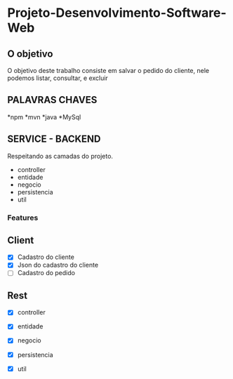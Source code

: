 # Projeto-Desenvolvimento-Software-Web

## O objetivo ##

<p> O objetivo deste trabalho consiste em salvar o pedido do cliente, nele podemos listar, consultar, e excluir </p>

## PALAVRAS CHAVES 

*npm
*mvn
*java
*MySql

<!-- PROJETO CONTEUDO -->
## SERVICE - BACKEND ##

<p>Respeitando as camadas do projeto. </p>

  - controller
  - entidade
  - negocio
  - persistencia
  - util
  
 ### Features
 
## Client
- [x] Cadastro do cliente
- [x] Json do cadastro do cliente
- [ ] Cadastro do pedido

## Rest
- [x] controller
- [x] entidade
- [x] negocio
- [x] persistencia
- [x] util



  
